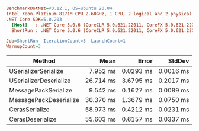 ``` ini

BenchmarkDotNet=v0.12.1, OS=ubuntu 20.04
Intel Xeon Platinum 8171M CPU 2.60GHz, 1 CPU, 2 logical and 2 physical cores
.NET Core SDK=5.0.203
  [Host]   : .NET Core 5.0.6 (CoreCLR 5.0.621.22011, CoreFX 5.0.621.22011), X64 RyuJIT
  ShortRun : .NET Core 5.0.6 (CoreCLR 5.0.621.22011, CoreFX 5.0.621.22011), X64 RyuJIT

Job=ShortRun  IterationCount=3  LaunchCount=1  
WarmupCount=3  

```
|                 Method |      Mean |     Error |    StdDev |
|----------------------- |----------:|----------:|----------:|
|   USerializerSerialize |  7.952 ms | 0.0293 ms | 0.0016 ms |
| USerializerDeserialize | 26.714 ms | 3.6795 ms | 0.2017 ms |
|   MessagePackSerialize |  9.542 ms | 0.1627 ms | 0.0089 ms |
| MessagePackDeserialize | 30.370 ms | 1.3679 ms | 0.0750 ms |
|         CerasSerialize | 58.973 ms | 0.4212 ms | 0.0231 ms |
|       CerasDeserialize | 55.603 ms | 0.6157 ms | 0.0337 ms |
